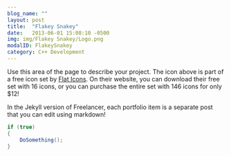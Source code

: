 ```yaml
---
blog_name: ""
layout: post
title:  "Flakey Snakey"
date:   2013-06-01 15:08:10 -0500
img: img/Flakey Snakey/Logo.png
modalID: FlakeySnakey
category: C++ Development
---
```

Use this area of the page to describe your project. The icon above is part of a free icon set by [Flat Icons][flat-icons-link]. On their website, you can download their free set with 16 icons, or you can purchase the entire set with 146 icons for only $12!

In the Jekyll version of Freelancer, each portfolio item is a separate post that you can edit using markdown!
```csharp
if (true)
{
    DoSomething();
}
```

[flat-icons-link]: https://sellfy.com/p/8Q9P/jV3VZ/